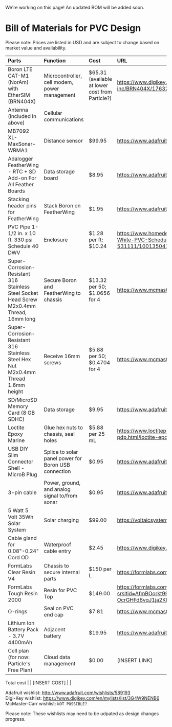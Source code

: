 We're working on this page! An updated BOM will be added soon.

# Bill of Materials for PVC Design
Please note: Prices are listed in USD and are subject to change based on market value and availability.


Parts | Function | Cost | URL
| :---------------- | :------ | :---- | :---- |
Boron LTE CAT-M1 (NorAm) with EtherSIM (BRN404X) | Microcontroller, cell modem, power management | $65.31 (available at lower cost from Particle?) | https://www.digikey.com/en/products/detail/particle-industries-inc/BRN404X/17632424
Antenna (included in above) | Cellular communications | |
MB7092 XL-MaxSonar-WRMA1 | Distance sensor | $99.95 | https://www.adafruit.com/product/1137
Adalogger FeatherWing - RTC + SD Add-on For All Feather Boards | Data storage board | $8.95 | https://www.adafruit.com/product/2922
Stacking header pins for FeatherWing | Stack Boron on FeatherWing | $1.95 | https://www.adafruit.com/product/2940
PVC Pipe 1-1/2 in. x 10 ft. 330 psi Schedule 40 DWV | Enclosure | $1.28 per ft; $10.24 | https://www.homedepot.com/p/1-1-2-in-x-10-ft-330-psi-White-PVC-Schedule-40-DWV-Plain-End-Pipe-531111/100135041
Super-Corrosion-Resistant 316 Stainless Steel Socket Head Screw M2x0.4mm Thread, 16mm long | Secure Boron and FeatherWing to chassis | $13.32 per 50; $1.0656 for 4 | https://www.mcmaster.com/92290A746/
Super-Corrosion-Resistant 316 Stainless Steel Hex Nut M2x0.4mm Thread 1.6mm height | Receive 16mm screws | $5.88 per 50; $0.4704 for 4 | https://www.mcmaster.com/94150A305/
SD/MicroSD Memory Card (8 GB SDHC) | Data storage | $9.95 | https://www.adafruit.com/product/1294
Loctite Epoxy Marine | Glue hex nuts to chassis, seal holes | $5.88 per 25 mL | https://www.loctiteproducts.com/products/central-pdp.html/loctite-epoxy-marine/SAP_0201OIL029V5.html
USB DIY Slim Connector Shell - MicroB Plug | Splice to solar panel power for Boron USB connection | $0.95 | https://www.adafruit.com/product/1826
3-pin cable | Power, ground, and analog signal to/from sonar | $0.95 | https://www.adafruit.com/product/4721
5 Watt 5 Volt 35Wh Solar System | Solar charging | $99.00 | https://voltaicsystems.com/5-watt-5-volt-35wh-solar-system/
Cable gland for 0.08"-0.24" Cord OD | Waterproof cable entry | $2.45 | https://www.digikey.com/en/products/detail/lapp/S2209/11200603
FormLabs Clear Resin V4 | Chassis to secure internal parts | $150 per L | https://formlabs.com/store/materials/clear-resin-v4/
FormLabs Tough Resin 2000 | Resin for PVC Top | $149.00 | https://formlabs.com/store/materials/tough-2000-resin/?srsltid=AfmBOorkt99qw9h7vVncmEmw7h-OcrGHFd6vqJ1ja2KF9Ixz_PjKSQUT
O-rings | Seal on PVC end cap | $7.81 | https://www.mcmaster.com/9464K291/
Lithium Ion Battery Pack - 3.7V 4400mAh | Adjacent battery | $19.95 | https://www.adafruit.com/product/354
Cell plan (for now: Particle's Free Plan) | Cloud data management | $0.00 | [INSERT LINK]

Total cost |  | [INSERT COST] | |

Adafruit wishlist: http://www.adafruit.com/wishlists/589193  
Digi-Key wishlist: https://www.digikey.com/en/mylists/list/3G4W9NENB6
McMaster-Carr wishlist: `NOT POSSIBLE?`

Please note: These wishlists may need to be udpated as design changes progress.
